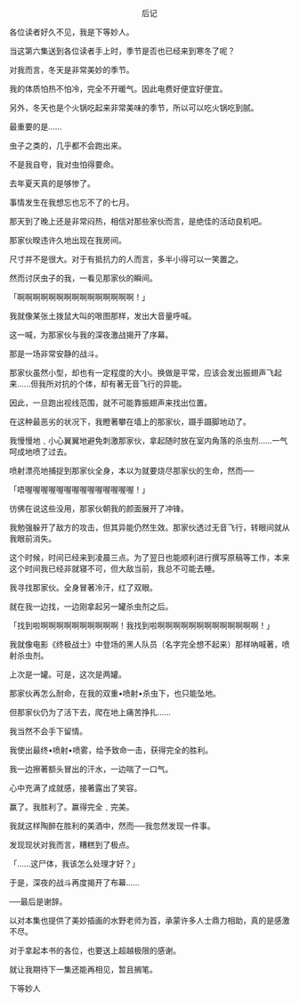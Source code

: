 <p align="center">后记</p>

各位读者好久不见，我是下等妙人。

当这第六集送到各位读者手上时，季节是否也已经来到寒冬了呢？

对我而言，冬天是非常美妙的季节。

我的体质怕热不怕冷，完全不开暖气。因此电费好便宜好便宜。

另外，冬天也是个火锅吃起来非常美味的季节，所以可以吃火锅吃到腻。

最重要的是……

虫子之类的，几乎都不会跑出来。

不是我自夸，我对虫怕得要命。

去年夏天真的是够惨了。

事情发生在我想忘也忘不了的七月。

那天到了晚上还是非常闷热，相信对那些家伙而言，是绝佳的活动良机吧。

那家伙暌违许久地出现在我房间。

尺寸并不是很大。对于有抵抗力的人而言，多半小得可以一笑置之。

然而讨厌虫子的我，一看见那家伙的瞬间。

「啊啊啊啊啊啊啊啊啊啊啊啊啊啊啊！」

我就像某张土拨鼠大叫的哏图那样，发出大音量呼喊。

这一喊，为那家伙与我的深夜激战揭开了序幕。

那是一场非常安静的战斗。

那家伙虽然小型，却也有一定程度的大小。换做是平常，应该会发出振翅声飞起来……但我所对抗的个体，却有著无音飞行的异能。

因此，一旦跑出视线范围，就不可能靠振翅声来找出位置。

在这种最恶劣的状况下，我瞪著攀在墙上的那家伙，蹑手蹑脚地动了。

我慢慢地﹑小心翼翼地避免刺激那家伙，拿起随时放在室内角落的杀虫剂……一气呵成地喷了过去。

喷射漂亮地捕捉到那家伙全身，本以为就要烧尽那家伙的生命，然而──

「唔喔喔喔喔喔喔喔喔喔喔喔喔喔喔！」

彷佛在说这些没用，那家伙朝我的颜面展开了冲锋。

我勉强躲开了敌方的攻击，但其异能仍然生效。那家伙透过无音飞行，转眼间就从我眼前消失。

这个时候，时间已经来到凌晨三点。为了翌日也能顺利进行撰写原稿等工作，本来这个时间我已经非就寝不可，但大敌当前，我总不可能去睡。

我寻找那家伙。全身冒著冷汗，红了双眼。

就在我一边找，一边刚拿起另一罐杀虫剂之后。

「找到啦啊啊啊啊啊啊啊啊啊啊！我找到啦啊啊啊啊啊啊啊啊啊啊啊啊啊！」

我就像电影《终极战士》中登场的黑人队员（名字完全想不起来）那样吶喊著，喷射杀虫剂。

上次是一罐。可是，这次是两罐。

那家伙再怎么耐命，在我的双重•喷射•杀虫下，也只能坠地。

但那家伙仍为了活下去，爬在地上痛苦挣扎……

我当然不会手下留情。

我使出最终•喷射•喷雾，给予致命一击，获得完全的胜利。

我一边擦著额头冒出的汗水，一边喘了一口气。

心中充满了成就感，接著露出了笑容。

赢了。我胜利了。赢得完全﹑完美。

我就这样陶醉在胜利的美酒中，然而──我忽然发现一件事。

发现现状对我而言，糟糕到了极点。

「……这尸体，我该怎么处理才好？」

于是，深夜的战斗再度揭开了布幕……

──最后是谢辞。

以对本集也提供了美妙插画的水野老师为首，承蒙许多人士鼎力相助，真的是感激不尽。

对于拿起本书的各位，也要送上超越极限的感谢。

就让我期待下一集还能再相见，暂且搁笔。

下等妙人

